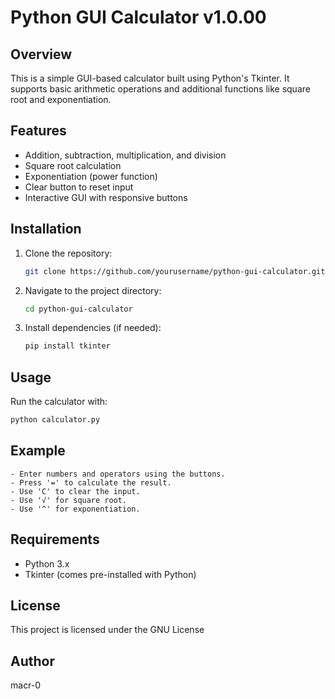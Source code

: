 # Python GUI Calculator v1.0.00

## Overview

This is a simple GUI-based calculator built using Python's Tkinter. It supports basic arithmetic operations and additional functions like square root and exponentiation.

## Features

- Addition, subtraction, multiplication, and division
- Square root calculation
- Exponentiation (power function)
- Clear button to reset input
- Interactive GUI with responsive buttons

## Installation

1. Clone the repository:
   ```sh
   git clone https://github.com/yourusername/python-gui-calculator.git
   ```
2. Navigate to the project directory:
   ```sh
   cd python-gui-calculator
   ```
3. Install dependencies (if needed):
   ```sh
   pip install tkinter
   ```

## Usage

Run the calculator with:

```sh
python calculator.py
```

## Example

```
- Enter numbers and operators using the buttons.
- Press '=' to calculate the result.
- Use 'C' to clear the input.
- Use '√' for square root.
- Use '^' for exponentiation.
```

## Requirements

- Python 3.x
- Tkinter (comes pre-installed with Python)

## License

This project is licensed under the GNU License

## Author

macr-0 

